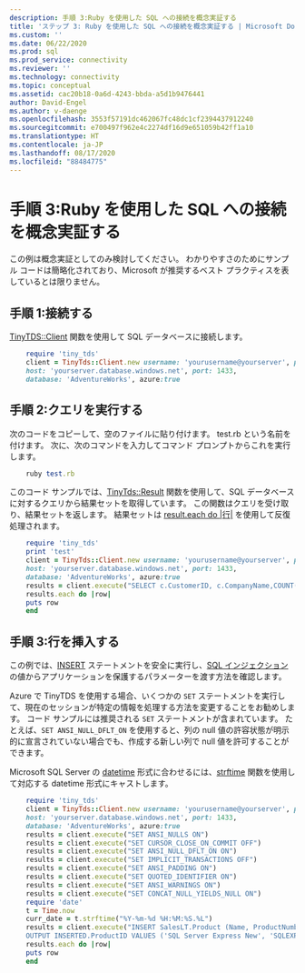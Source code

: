 ```yaml
---
description: 手順 3:Ruby を使用した SQL への接続を概念実証する
title: 'ステップ 3: Ruby を使用した SQL への接続を概念実証する | Microsoft Docs'
ms.custom: ''
ms.date: 06/22/2020
ms.prod: sql
ms.prod_service: connectivity
ms.reviewer: ''
ms.technology: connectivity
ms.topic: conceptual
ms.assetid: cac20b18-0a6d-4243-bbda-a5d1b9476441
author: David-Engel
ms.author: v-daenge
ms.openlocfilehash: 3553f57191dc462067fc48dc1cf2394437912240
ms.sourcegitcommit: e700497f962e4c2274df16d9e651059b42ff1a10
ms.translationtype: HT
ms.contentlocale: ja-JP
ms.lasthandoff: 08/17/2020
ms.locfileid: "88484775"
---
```

# <a name="step-3-proof-of-concept-connecting-to-sql-using-ruby"></a>手順 3:Ruby を使用した SQL への接続を概念実証する

この例は概念実証としてのみ検討してください。  わかりやすさのためにサンプル コードは簡略化されており、Microsoft が推奨するベスト プラクティスを表しているとは限りません。  
  
## <a name="step-1--connect"></a>手順 1:接続する  
  
[TinyTDS::Client](https://github.com/rails-sqlserver/tiny_tds) 関数を使用して SQL データベースに接続します。  
  
```ruby
    require 'tiny_tds'  
    client = TinyTds::Client.new username: 'yourusername@yourserver', password: 'yourpassword',  
    host: 'yourserver.database.windows.net', port: 1433,  
    database: 'AdventureWorks', azure:true  
```  
  
## <a name="step-2--execute-a-query"></a>手順 2:クエリを実行する  
  
次のコードをコピーして、空のファイルに貼り付けます。 test.rb という名前を付けます。 次に、次のコマンドを入力してコマンド プロンプトからこれを実行します。  
  
```ruby
    ruby test.rb  
```
  
このコード サンプルでは、[TinyTds::Result](https://github.com/rails-sqlserver/tiny_tds) 関数を使用して、SQL データベースに対するクエリから結果セットを取得しています。 この関数はクエリを受け取り、結果セットを返します。 結果セットは [result.each do |行|](https://github.com/rails-sqlserver/tiny_tds) を使用して反復処理されます。  
  
```ruby 
    require 'tiny_tds'    
    print 'test'       
    client = TinyTds::Client.new username: 'yourusername@yourserver', password: 'yourpassword',  
    host: 'yourserver.database.windows.net', port: 1433,  
    database: 'AdventureWorks', azure:true  
    results = client.execute("SELECT c.CustomerID, c.CompanyName,COUNT(soh.SalesOrderID) AS OrderCount FROM SalesLT.Customer AS c LEFT OUTER JOIN SalesLT.SalesOrderHeader AS soh ON c.CustomerID = soh.CustomerID GROUP BY c.CustomerID, c.CompanyName ORDER BY OrderCount DESC")  
    results.each do |row|  
    puts row  
    end  
```  
  
## <a name="step-3--insert-a-row"></a>手順 3:行を挿入する  
  
この例では、[INSERT](../../t-sql/statements/insert-transact-sql.md) ステートメントを安全に実行し、[SQL インジェクション](../../relational-databases/tables/primary-and-foreign-key-constraints.md)の値からアプリケーションを保護するパラメーターを渡す方法を確認します。    
  
Azure で TinyTDS を使用する場合、いくつかの `SET` ステートメントを実行して、現在のセッションが特定の情報を処理する方法を変更することをお勧めします。 コード サンプルには推奨される `SET` ステートメントが含まれています。 たとえば、`SET ANSI_NULL_DFLT_ON` を使用すると、列の null 値の許容状態が明示的に宣言されていない場合でも、作成する新しい列で null 値を許可することができます。  
  
Microsoft SQL Server の [datetime](../../t-sql/data-types/datetime-transact-sql.md) 形式に合わせるには、[strftime](https://ruby-doc.org/core-2.2.0/Time.html#method-i-strftime) 関数を使用して対応する datetime 形式にキャストします。  
  
```ruby
    require 'tiny_tds'  
    client = TinyTds::Client.new username: 'yourusername@yourserver', password: 'yourpassword',  
    host: 'yourserver.database.windows.net', port: 1433,  
    database: 'AdventureWorks', azure:true  
    results = client.execute("SET ANSI_NULLS ON")  
    results = client.execute("SET CURSOR_CLOSE_ON_COMMIT OFF")  
    results = client.execute("SET ANSI_NULL_DFLT_ON ON")  
    results = client.execute("SET IMPLICIT_TRANSACTIONS OFF")  
    results = client.execute("SET ANSI_PADDING ON")  
    results = client.execute("SET QUOTED_IDENTIFIER ON")  
    results = client.execute("SET ANSI_WARNINGS ON")  
    results = client.execute("SET CONCAT_NULL_YIELDS_NULL ON")  
    require 'date'  
    t = Time.now  
    curr_date = t.strftime("%Y-%m-%d %H:%M:%S.%L")  
    results = client.execute("INSERT SalesLT.Product (Name, ProductNumber, StandardCost, ListPrice, SellStartDate)  
    OUTPUT INSERTED.ProductID VALUES ('SQL Server Express New', 'SQLEXPRESS New', 0, 0, '#{curr_date}' )")  
    results.each do |row|  
    puts row  
    end  
```
